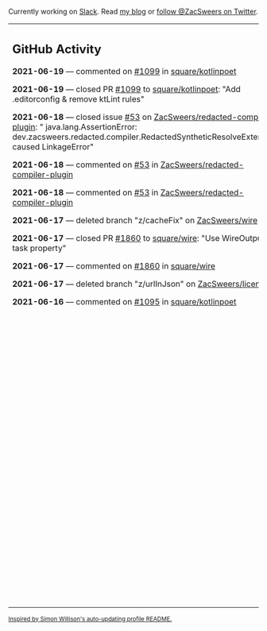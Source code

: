 Currently working on [Slack](https://slack.com/). Read [my blog](https://zacsweers.dev/) or [follow @ZacSweers on Twitter](https://twitter.com/ZacSweers).

<table><tr><td valign="top" width="60%">

## GitHub Activity
<!-- githubActivity starts -->
**2021-06-19** — commented on [#1099](https://github.com/square/kotlinpoet/pull/1099#issuecomment-864362072) in [square/kotlinpoet](https://api.github.com/repos/square/kotlinpoet)

**2021-06-19** — closed PR [#1099](https://api.github.com/repos/square/kotlinpoet/pulls/1099) to [square/kotlinpoet](https://api.github.com/repos/square/kotlinpoet): "Add .editorconfig & remove ktLint rules"

**2021-06-18** — closed issue [#53](https://api.github.com/repos/ZacSweers/redacted-compiler-plugin/issues/53) on [ZacSweers/redacted-compiler-plugin](https://api.github.com/repos/ZacSweers/redacted-compiler-plugin): " java.lang.AssertionError: dev.zacsweers.redacted.compiler.RedactedSyntheticResolveExtension caused LinkageError"

**2021-06-18** — commented on [#53](https://github.com/ZacSweers/redacted-compiler-plugin/issues/53#issuecomment-864329467) in [ZacSweers/redacted-compiler-plugin](https://api.github.com/repos/ZacSweers/redacted-compiler-plugin)

**2021-06-18** — commented on [#53](https://github.com/ZacSweers/redacted-compiler-plugin/issues/53#issuecomment-864235983) in [ZacSweers/redacted-compiler-plugin](https://api.github.com/repos/ZacSweers/redacted-compiler-plugin)

**2021-06-17** — deleted branch "z/cacheFix" on [ZacSweers/wire](https://api.github.com/repos/ZacSweers/wire)

**2021-06-17** — closed PR [#1860](https://api.github.com/repos/square/wire/pulls/1860) to [square/wire](https://api.github.com/repos/square/wire): "Use WireOutput for task property"

**2021-06-17** — commented on [#1860](https://github.com/square/wire/pull/1860#issuecomment-863398350) in [square/wire](https://api.github.com/repos/square/wire)

**2021-06-17** — deleted branch "z/urlInJson" on [ZacSweers/licensee](https://api.github.com/repos/ZacSweers/licensee)

**2021-06-16** — commented on [#1095](https://github.com/square/kotlinpoet/pull/1095#issuecomment-862460152) in [square/kotlinpoet](https://api.github.com/repos/square/kotlinpoet)
<!-- githubActivity ends -->
</td><td valign="top" width="40%">

## On My Blog
<!-- blog starts -->
**2021-06-14** — [How I Work](https://www.zacsweers.dev/how-i-work/)

**2021-02-02** — [Disposables Can Cause Memory Leaks](https://www.zacsweers.dev/disposables-can-cause-memory-leaks/)

**2021-01-29** — [Kapt's Hidden Test Costs](https://www.zacsweers.dev/kapts-hidden-test-costs/)

**2020-07-13** — [Time in UI Programming](https://www.zacsweers.dev/time-in-ui/)

**2020-07-08** — [Tick Tock: Desugaring and Timezones](https://www.zacsweers.dev/ticktock-desugaring-timezones/)

**2020-06-11** — [Kotlin Symbol Processing: Early Thoughts](https://www.zacsweers.dev/kotlin-symbol-processor-early-thoughts/)

**2020-05-01** — [Dagger Party Tricks: Extension Functions](https://www.zacsweers.dev/dagger-party-tricks-extension-functions/)

**2020-04-03** — [Making My WFH Life Bearable](https://www.zacsweers.dev/making-wfh-life-bearable/)

**2020-03-16** — [Android's Built-in ProGuard Rules: The Missing Guide](https://www.zacsweers.dev/android-proguard-rules/)

**2020-03-09** — [Stories from Josephine](https://www.zacsweers.dev/stories-from-josephine/)
<!-- blog ends -->
More on [zacsweers.dev](https://zacsweers.dev/)
</td></tr></table>

<sub><a href="https://simonwillison.net/2020/Jul/10/self-updating-profile-readme/">Inspired by Simon Willison's auto-updating profile README.</a></sub>